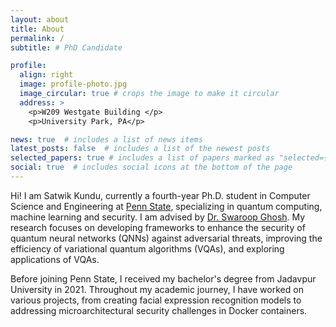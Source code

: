 ```yaml
---
layout: about
title: About
permalink: /
subtitle: # PhD Candidate

profile:
  align: right
  image: profile-photo.jpg
  image_circular: true # crops the image to make it circular
  address: >
    <p>W209 Westgate Building </p>
    <p>University Park, PA</p>

news: true  # includes a list of news items
latest_posts: false  # includes a list of the newest posts
selected_papers: true # includes a list of papers marked as "selected={true}"
social: true  # includes social icons at the bottom of the page
---
```


Hi! I am Satwik Kundu, currently a fourth-year Ph.D. student in Computer Science and Engineering at [Penn State](https://www.psu.edu/), specializing in quantum computing, machine learning and security. 
I am advised by [Dr. Swaroop Ghosh](https://www.eecs.psu.edu/departments/directory-detail-g.aspx?q=szg212). 
My research focuses on developing frameworks to enhance the security of quantum neural networks (QNNs) 
against adversarial threats, improving the efficiency of variational quantum algorithms (VQAs), 
and exploring applications of VQAs.

Before joining Penn State, I received my bachelor's degree from Jadavpur University in 2021. 
Throughout my academic journey, I have worked on various projects, 
from creating facial expression recognition models to addressing microarchitectural security challenges in Docker containers.
